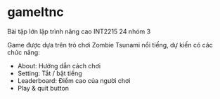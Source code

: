 # gameltnc
Bài tập lớn lập trình nâng cao INT2215 24 nhóm 3

Game được dựa trên trò chơi Zombie Tsunami nổi tiếng, dự kiến có các chức năng:
  - About: Hướng dẫn cách chơi
  - Setting: Tắt / bật tiếng
  - Leaderboard: Điểm cao của người chơi
  - Play & quit button
